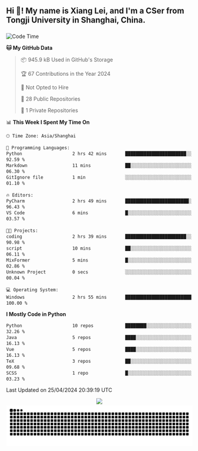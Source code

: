 <h2 align="left">Hi 👋! My name is Xiang Lei, and I'm a CSer from Tongji University in Shanghai, China.</h2>

###

<!--START_SECTION:waka-->
![Code Time](http://img.shields.io/badge/Code%20Time-468%20hrs%2015%20mins-blue)

**🐱 My GitHub Data** 

> 📦 945.9 kB Used in GitHub's Storage 
 > 
> 🏆 67 Contributions in the Year 2024
 > 
> 🚫 Not Opted to Hire
 > 
> 📜 28 Public Repositories 
 > 
> 🔑 1 Private Repositories 
 > 
📊 **This Week I Spent My Time On** 

```text
🕑︎ Time Zone: Asia/Shanghai

💬 Programming Languages: 
Python                   2 hrs 42 mins       ███████████████████████░░   92.59 % 
Markdown                 11 mins             ██░░░░░░░░░░░░░░░░░░░░░░░   06.30 % 
GitIgnore file           1 min               ░░░░░░░░░░░░░░░░░░░░░░░░░   01.10 % 

🔥 Editors: 
PyCharm                  2 hrs 49 mins       ████████████████████████░   96.43 % 
VS Code                  6 mins              █░░░░░░░░░░░░░░░░░░░░░░░░   03.57 % 

🐱‍💻 Projects: 
coding                   2 hrs 39 mins       ███████████████████████░░   90.98 % 
script                   10 mins             ██░░░░░░░░░░░░░░░░░░░░░░░   06.11 % 
MixFormer                5 mins              █░░░░░░░░░░░░░░░░░░░░░░░░   02.86 % 
Unknown Project          0 secs              ░░░░░░░░░░░░░░░░░░░░░░░░░   00.04 % 

💻 Operating System: 
Windows                  2 hrs 55 mins       █████████████████████████   100.00 % 
```

**I Mostly Code in Python** 

```text
Python                   10 repos            ████████░░░░░░░░░░░░░░░░░   32.26 % 
Java                     5 repos             ████░░░░░░░░░░░░░░░░░░░░░   16.13 % 
Vue                      5 repos             ████░░░░░░░░░░░░░░░░░░░░░   16.13 % 
TeX                      3 repos             ██░░░░░░░░░░░░░░░░░░░░░░░   09.68 % 
SCSS                     1 repo              █░░░░░░░░░░░░░░░░░░░░░░░░   03.23 % 
```




 Last Updated on 25/04/2024 20:39:19 UTC
<!--END_SECTION:waka-->

<div align="center">
  <img src="https://github-readme-stats.vercel.app/api?username=Lei00764&show_icons=true&theme=radical" />
 </div>

 <div align="center">

<picture>
  <source media="(prefers-color-scheme: dark)" srcset="https://raw.githubusercontent.com/Lei00764/Lei00764/output/github-contribution-grid-snake-dark.svg">
  <source media="(prefers-color-scheme: light)" srcset="https://raw.githubusercontent.com/Lei00764/Lei00764/output/github-contribution-grid-snake.svg">
  <img alt="github contribution grid snake animation" src="https://raw.githubusercontent.com/Lei00764/Lei00764/output/github-contribution-grid-snake.svg">
</picture>

</div>




